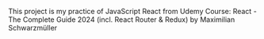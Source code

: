 This project is my practice of JavaScript React from Udemy Course: React - The Complete Guide 2024 (incl. React Router & Redux) by Maximilian Schwarzmüller
